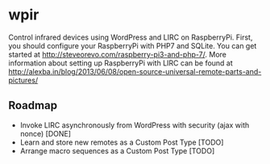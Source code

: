 # wpir
Control infrared devices using WordPress and LIRC on RaspberryPi. First, you should configure your RaspberryPi with PHP7 and SQLite. You can get started at http://steveorevo.com/raspberry-pi3-and-php-7/. More information about setting up RaspberryPi with LIRC can be found at http://alexba.in/blog/2013/06/08/open-source-universal-remote-parts-and-pictures/


## Roadmap
* Invoke LIRC asynchronously from WordPress with security (ajax with nonce) [DONE]
* Learn and store new remotes as a Custom Post Type [TODO]
* Arrange macro sequences as a Custom Post Type [TODO]


